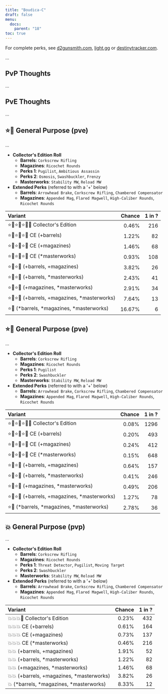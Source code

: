```yaml
---
title: "Boudica-C"
draft: false
menu:
  docs:
    parent: "18"
toc: true
---
```


For complete perks, see [d2gunsmith.com](https://d2gunsmith.com/w/1916287826), [light.gg](https://www.light.gg/db/items/1916287826) or [destinytracker.com](https://destinytracker.com/destiny-2/db/items/1916287826).

...

## PvP Thoughts

...

## PvE Thoughts

...

## ⭐👾 General Purpose (pve)

...

* **Collector's Edition Roll**
  * **Barrels**: `Corkscrew Rifling`
  * **Magazines**: `Ricochet Rounds`
  * **Perks 1**: `Pugilist`, `Ambitious Assassin`
  * **Perks 2**: `Osmosis`, `Swashbuckler`, `Frenzy`
  * **Masterworks**: `Stability MW`, `Reload MW`
* **Extended Perks** (referred to with a '+' below)
  * **Barrels**: `Arrowhead Brake`, `Corkscrew Rifling`, `Chambered Compensator`
  * **Magazines**: `Appended Mag`, `Flared Magwell`, `High-Caliber Rounds`, `Ricochet Rounds`

| Variant | Chance | 1 in ? |
|:-|-:|-:|
| ⭐👾⭐👾⭐👾🌟 Collector's Edition | 0.46% | 216 |
| ⭐👾⭐👾⭐👾 CE (+barrels) | 1.22% | 82 |
| ⭐👾⭐👾⭐👾 CE (+magazines) | 1.46% | 68 |
| ⭐👾⭐👾⭐👾 CE (*masterworks) | 0.93% | 108 |
| ⭐👾⭐👾 (+barrels, +magazines) | 3.82% | 26 |
| ⭐👾⭐👾 (+barrels, *masterworks) | 2.43% | 41 |
| ⭐👾⭐👾 (+magazines, *masterworks) | 2.91% | 34 |
| ⭐👾⭐👾 (+barrels, +magazines, *masterworks) | 7.64% | 13 |
| ⭐👾 (*barrels, *magazines, *masterworks) | 16.67% | 6 |

## ⭐👾 General Purpose (pve)

...

* **Collector's Edition Roll**
  * **Barrels**: `Corkscrew Rifling`
  * **Magazines**: `Ricochet Rounds`
  * **Perks 1**: `Pugilist`
  * **Perks 2**: `Swashbuckler`
  * **Masterworks**: `Stability MW`, `Reload MW`
* **Extended Perks** (referred to with a '+' below)
  * **Barrels**: `Arrowhead Brake`, `Corkscrew Rifling`, `Chambered Compensator`
  * **Magazines**: `Appended Mag`, `Flared Magwell`, `High-Caliber Rounds`, `Ricochet Rounds`

| Variant | Chance | 1 in ? |
|:-|-:|-:|
| ⭐👾⭐👾⭐👾🌟 Collector's Edition | 0.08% | 1296 |
| ⭐👾⭐👾⭐👾 CE (+barrels) | 0.20% | 493 |
| ⭐👾⭐👾⭐👾 CE (+magazines) | 0.24% | 412 |
| ⭐👾⭐👾⭐👾 CE (*masterworks) | 0.15% | 648 |
| ⭐👾⭐👾 (+barrels, +magazines) | 0.64% | 157 |
| ⭐👾⭐👾 (+barrels, *masterworks) | 0.41% | 246 |
| ⭐👾⭐👾 (+magazines, *masterworks) | 0.49% | 206 |
| ⭐👾⭐👾 (+barrels, +magazines, *masterworks) | 1.27% | 78 |
| ⭐👾 (*barrels, *magazines, *masterworks) | 2.78% | 36 |

## 💥 General Purpose (pvp)

...

* **Collector's Edition Roll**
  * **Barrels**: `Corkscrew Rifling`
  * **Magazines**: `Ricochet Rounds`
  * **Perks 1**: `Threat Detector`, `Pugilist`, `Moving Target`
  * **Perks 2**: `Swashbuckler`
  * **Masterworks**: `Stability MW`, `Reload MW`
* **Extended Perks** (referred to with a '+' below)
  * **Barrels**: `Arrowhead Brake`, `Corkscrew Rifling`, `Chambered Compensator`
  * **Magazines**: `Appended Mag`, `Flared Magwell`, `High-Caliber Rounds`, `Ricochet Rounds`

| Variant | Chance | 1 in ? |
|:-|-:|-:|
| 💥💥💥🌟 Collector's Edition | 0.23% | 432 |
| 💥💥💥 CE (+barrels) | 0.61% | 164 |
| 💥💥💥 CE (+magazines) | 0.73% | 137 |
| 💥💥💥 CE (*masterworks) | 0.46% | 216 |
| 💥💥 (+barrels, +magazines) | 1.91% | 52 |
| 💥💥 (+barrels, *masterworks) | 1.22% | 82 |
| 💥💥 (+magazines, *masterworks) | 1.46% | 68 |
| 💥💥 (+barrels, +magazines, *masterworks) | 3.82% | 26 |
| 💥 (*barrels, *magazines, *masterworks) | 8.33% | 12 |
